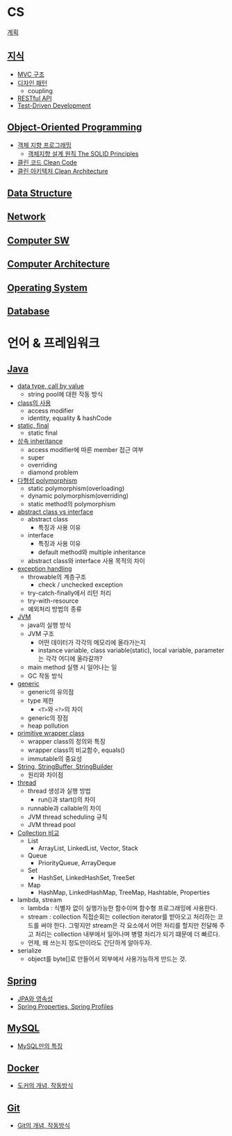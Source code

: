 # CS

[계획](./plan.md)

## [지식]()
 - [MVC 구조]()
 - [디자인 패턴]()
   - coupling
 - [RESTful API]()
 - [Test-Driven Development]()

## [Object-Oriented Programming](https://hyelie.tistory.com/category/CS/OOP)
 - [객체 지향 프로그래밍](https://hyelie.tistory.com/entry/%EA%B0%9D%EC%B2%B4%EC%A7%80%ED%96%A5-%ED%94%84%EB%A1%9C%EA%B7%B8%EB%9E%98%EB%B0%8D-Object-Oriented-Programming)
    - [객체지향 설계 원칙 The SOLID Principles]()
 - [클린 코드 Clean Code]()
 - [클린 아키텍처 Clean Architecture]()

## [Data Structure]()

## [Network]()

## [Computer SW]()

## [Computer Architecture]()

## [Operating System]()

## [Database]()

# 언어 & 프레임워크

## [Java]()
- [data type, call by value](https://hyelie.tistory.com/entry/Data-types-String-constant-pool-Call-by-value)
  - string pool에 대한 작동 방식
- [class의 사용](https://hyelie.tistory.com/entry/Java-Class)
  - access modifier
  - identity, equality & hashCode
- [static, final](https://hyelie.tistory.com/entry/Java-static-final)
  - static final
- [상속 inheritance](https://hyelie.tistory.com/entry/Java-Inheritance)
  - access modifier에 따른 member 접근 여부
  - super
  - overriding
  - diamond problem
- [다형성 polymorphism](https://hyelie.tistory.com/entry/Java-Polymorphism)
  - static polymorphism(overloading)
  - dynamic polymorphism(overriding)
  - static method의 polymorphism
- [abstract class vs interface](https://hyelie.tistory.com/entry/Java-abstract-class-vs-interface)
  - abstract class
    - 특징과 사용 이유
  - interface
    - 특징과 사용 이유
    - default method와 multiple inheritance
  - abstract class와 interface 사용 목적의 차이
- [exception handling](https://hyelie.tistory.com/entry/Java-Exception-Handling)
  - throwable의 계층구조
    - check / unchecked exception
  - try-catch-finally에서 리턴 처리
  - try-with-resource
  - 예외처리 방법의 종류
- [JVM](https://hyelie.tistory.com/entry/Java-Java-Virtual-Machine)
  - java의 실행 방식
  - JVM 구조
    - 어떤 데이터가 각각의 메모리에 올라가는지
    - instance variable, class variable(static), local variable, parameter는 각각 어디에 올라갈까?
  - main method 실행 시 일어나는 일
  - GC 작동 방식   
- [generic](https://hyelie.tistory.com/entry/Java-Generic)
  - generic의 유의점
  - type 제한
    - `<T>`와 `<?>`의 차이
  - generic의 장점
  - heap pollution
- [primitive wrapper class](https://hyelie.tistory.com/entry/Java-Primitive-Wrapper-Class)
  - wrapper class의 정의와 특징
  - wrapper class의 비교함수, equals()
  - immutable의 중요성
- [String, StringBuffer, StringBuilder](https://hyelie.tistory.com/entry/Java-String-vs-StringBuffer-vs-StringBuilder)
  - 원리와 차이점
- [thread](https://hyelie.tistory.com/entry/Java-Multi-Thread)
  - thread 생성과 실행 방법
    - run()과 start()의 차이
  - runnable과 callable의 차이
  - JVM thread scheduling 규칙
  - JVM thread pool
- [Collection 비교](https://hyelie.tistory.com/entry/Java-Collection)
  - List
    -  ArrayList, LinkedList, Vector, Stack
  - Queue
    - PriorityQueue, ArrayDeque
  - Set
    - HashSet, LinkedHashSet, TreeSet
  - Map
    - HashMap, LinkedHashMap, TreeMap, Hashtable, Properties
- lambda, stream
  - lambda : 식별자 없이 실행가능한 함수이며 함수형 프로그래밍에 사용한다.
  - stream : collection 직접순회는 collection iterator를 받아오고 처리하는 코드를 써야 한다. 그렇지만 stream은 각 요소에서 어떤 처리를 할지만 전달해 주고 처리는 collection 내부에서 일어나며 병렬 처리가 되기 떄문에 더 빠르다.
  - 언제, 왜 쓰는지 정도만이라도 간단하게 알아두자.
- serialize
  - object를 byte[]로 만들어서 외부에서 사용가능하게 만드는 것.

## [Spring]()
 - [JPA와 영속성]()
 - [Spring Properties, Spring Profiles]()

## [MySQL]()
 - [MySQL만의 특징]()

## [Docker]()
 - [도커의 개념, 작동방식]()

## [Git]()
 - [Git의 개념, 작동방식]()
    
</br>
